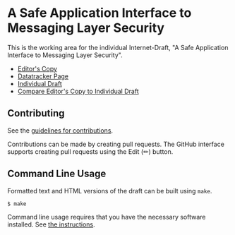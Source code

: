 # A Safe Application Interface to Messaging Layer Security

This is the working area for the individual Internet-Draft, "A Safe Application Interface to Messaging Layer Security".

* [Editor's Copy](https://bifurcation.github.io/mls-appsync/#go.draft-barnes-mls-appsync.html)
* [Datatracker Page](https://datatracker.ietf.org/doc/draft-barnes-mls-appsync)
* [Individual Draft](https://datatracker.ietf.org/doc/html/draft-barnes-mls-appsync)
* [Compare Editor's Copy to Individual Draft](https://bifurcation.github.io/mls-appsync/#go.draft-barnes-mls-appsync.diff)


## Contributing

See the
[guidelines for contributions](https://github.com/bifurcation/mls-appsync/blob/main/CONTRIBUTING.md).

Contributions can be made by creating pull requests.
The GitHub interface supports creating pull requests using the Edit (✏) button.


## Command Line Usage

Formatted text and HTML versions of the draft can be built using `make`.

```sh
$ make
```

Command line usage requires that you have the necessary software installed.  See
[the instructions](https://github.com/martinthomson/i-d-template/blob/main/doc/SETUP.md).

